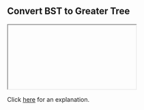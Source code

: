 ##  Convert BST to Greater Tree 

<iframe></iframe>

Click [here](Explanation.md) for an explanation.

